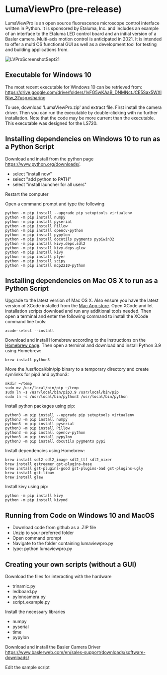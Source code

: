 # LumaViewPro (pre-release)
LumaViewPro is an open source fluorescence microscope control interface written in Python.  It is sponsored by Etaluma, Inc. and includes an example of an interface to the Etaluma LED control board and an initial version of a Basler camera.  Multi-axis motion control is anticipated in 2021. It is intended to offer a multi OS functional GUI as well as a development tool for testing and building applications from.

![LVProScreenshotSept21](https://user-images.githubusercontent.com/74261093/132131289-ce4dce0b-3fcc-4d69-8dba-0862944329d9.png)


## Executable for Windows 10

The most recent executable for Windows 10 can be retrieved from:
https://drive.google.com/drive/folders/1vFG5wKAaB_DNMNctJCE5Sax5WXlNiw_3?usp=sharing

To use, download 'LumaViewPro.zip' and extract file. First install the camera driver. Then you can run the executable by double-clicking with no further installation. Note that the code may be more current than the executable. This executable was designed for the LS720.

## Installing dependencies on Windows 10 to run as a Python Script
Download and install from the python page https://www.python.org/downloads/.
- select "install now"
- select "add python to PATH"
- select "install launcher for all users"

Restart the computer

Open a command prompt and type the following
```
python -m pip install --upgrade pip setuptools virtualenv
python -m pip install numpy
python -m pip install pyserial
python -m pip install Pillow
python -m pip install opencv-python
python -m pip install pypylon
python -m pip install docutils pygments pypiwin32
python -m pip install kivy.deps.sdl2
python -m pip install kivy.deps.glew
python -m pip install kivy
python -m pip install plyer
python -m pip install scipy
python -m pip install mcp2210-python
```

## Installing dependencies on Mac OS X to run as a Python Script
Upgrade to the latest version of Mac OS X.  Also ensure you have the latest version of XCode installed from the [Mac App store](https://apps.apple.com/us/app/xcode/id497799835?mt=12).  Open XCode and let installation scripts download and run any additional tools needed.  Then open a terminal and enter the following command to install the XCode command line tools:

```
xcode-select --install
```

Download and install Homebrew according to the instructions on the [Homebrew page](https://brew.sh).  Then open a terminal and download and install Python 3.9 using Homebrew:
```
brew install python3
```

Move the /usr/local/bin/pip binary to a temporary directory and create symlinks for pip3 and python3:

```
mkdir ~/temp
sudo mv /usr/local/bin/pip ~/temp
sudo ln -s /usr/local/bin/pip3.9 /usr/local/bin/pip
sudo ln -s /usr/local/bin/python3 /usr/local/bin/python
```

Install python packages using pip:
```
python3 -m pip install --upgrade pip setuptools virtualenv
python3 -m pip install numpy
python3 -m pip install pyserial
python3 -m pip install Pillow
python3 -m pip install opencv-python
python3 -m pip install pypylon
python3 -m pip install docutils pygments pypi
```

Install dependencies using Homebrew:
```
brew install sdl2 sdl2_image sdl2_ttf sdl2_mixer
brew install gstreamer gst-plugins-base
brew install gst-plugins-good gst-plugins-bad gst-plugins-ugly
brew install gst-libav
brew install glew
```

Install kivy using pip:
```
python -m pip install kivy
python -m pip install kivymd
```

## Running from Code on Windows 10 and MacOS

* Download code from github as a .ZIP file
* Unzip to your preferred folder
* Open command prompt
* Navigate to the folder containing lumaviewpro.py
* type: python lumaviewpro.py


## Creating your own scripts (without a GUI)

Download the files for interacting with the hardware
* trinamic.py
* ledboard.py
* pyloncamera.py
* script_example.py

Install the necessary libraries
* numpy
* pyserial
* time
* pypylon

Download and install the Basler Camera Driver
https://www.baslerweb.com/en/sales-support/downloads/software-downloads/

Edit the sample script
